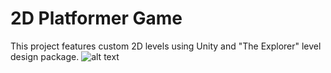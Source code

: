 # 2D Platformer Game
This project features custom 2D levels using Unity and "The Explorer" level design package.
![alt text](https://github.com/[victorjmajestic]/[2d-Platformer]/blob/[main]/2dgamepic.PNG?raw=true)
